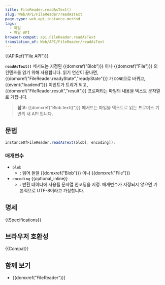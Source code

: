 ```yaml
---
title: FileReader.readAsText()
slug: Web/API/FileReader/readAsText
page-type: web-api-instance-method
tags:
  - 파일
  - 파일 API
browser-compat: api.FileReader.readAsText
translation_of: Web/API/FileReader/readAsText
---
```

{{APIRef("File API")}}

**`readAsText()`** 메서드는 지정된 {{domxref("Blob")}} 이나 {{domxref("File")}} 의 컨텐츠를 읽기 위해 사용합니다. 읽기 연산이 끝나면, {{domxref("FileReader.readyState","readyState")}} 가 `DONE`으로 바뀌고, {{event("loadend")}} 이벤트가 트리거 되고, {{domxref("FileReader.result","result")}} 프로퍼티는 파일의 내용을 텍스트 문자열로 가집니다.

> **참고:** {{domxref("Blob.text()")}} 메서드는 파일을 텍스트로 읽는 프로미스 기반의 새 API 입니다.

## 문법

```js
instanceOfFileReader.readAsText(blob[, encoding]);
```

### 매개변수

- `blob`
  - : 읽어 들일 {{domxref("Blob")}} 이나 {{domxref("File")}}
- `encoding` {{optional_inline}}
  - : 반환 데이터에 사용될 문자열 인코딩을 지정. 매개변수가 지정되지 않으면 기본적으로 UTF-8이라고 가정합니다.

## 명세

{{Specifications}}

## 브라우저 호환성

{{Compat}}

## 함께 보기

- {{domxref("FileReader")}}
